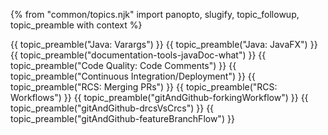 {% from "common/topics.njk" import panopto, slugify, topic_followup, topic_preamble with context %}

{{ topic_preamble("Java: Varargs") }}
{{ topic_preamble("Java: JavaFX") }}
{{ topic_preamble("documentation-tools-javaDoc-what") }}
{{ topic_preamble("Code Quality: Code Comments") }}
{{ topic_preamble("Continuous Integration/Deployment") }}
{{ topic_preamble("RCS: Merging PRs") }}
{{ topic_preamble("RCS: Workflows") }}
{{ topic_preamble("gitAndGithub-forkingWorkflow") }}
{{ topic_preamble("gitAndGithub-drcsVsCrcs") }}
{{ topic_preamble("gitAndGithub-featureBranchFlow") }}
